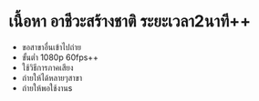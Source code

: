 # เนื้อหา อาชีวะสร้างชาติ ระยะเวลา2นาที++
- ขอสาขาอื่นเข้าไปถ่าย
- ขั้นต่ำ 1080p 60fps++
- ใช้วิธีการภาคเสียง
- ถ่ายให้ได้หลายๆสาขา
- ถ่ายให้พอใช้งานs
